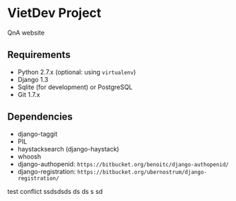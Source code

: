 # VietDev Project
QnA website

## Requirements
* Python 2.7.x (optional: using `virtualenv`)
* Django 1.3
* Sqlite (for development) or PostgreSQL
* Git 1.7.x

## Dependencies
* django-taggit
* PIL
* haystacksearch (django-haystack)
* whoosh
* django-authopenid: `https://bitbucket.org/benoitc/django-authopenid/`
* django-registration: `https://bitbucket.org/ubernostrum/django-registration/`

test conflict
ssdsdsds
ds
ds
s
sd
